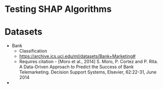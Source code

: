# Testing SHAP Algorithms


# Datasets
- Bank
    - Classification
    - https://archive.ics.uci.edu/ml/datasets/Bank+Marketing#
    - Requires citation - [Moro et al., 2014] S. Moro, P. Cortez and P. Rita. A Data-Driven Approach to Predict the Success of Bank 
    Telemarketing. Decision Support Systems, Elsevier, 62:22-31, June 2014
- 